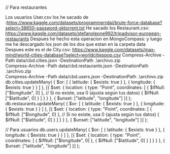 // Para restaurantes


Los usuarios User.csv los he sacado de :https://www.kaggle.com/datasets/programmerrdai/brute-force-database?select=38650-password-sktorrent.txt
He sacado los Restaurant.csv: https://www.kaggle.com/datasets/stefanoleone992/tripadvisor-european-restaurants
Despues he hecho esta operacion en MongoCompass: y luego me he descargado los json de los dos que estan en la carpeta data
Despues este es el de City.csv: https://www.kaggle.com/datasets/max-mind/world-cities-database?select=worldcitiespop.csv
Compress-Archive -Path data/cbd.cities.json -DestinationPath .\archivo.zip  
Compress-Archive -Path data/cbd.restaurants.json -DestinationPath .\archivo.zip  
Compress-Archive -Path data/cbd.users.json -DestinationPath .\archivo.zip  
db.cities.updateMany(
  {
    $or: [
      { latitude: { $exists: true } },
      { longitude: { $exists: true } }
    ]
  },
  [{
    $set: {
      location: {
        type: "Point",
        coordinates: [
          { $ifNull: ["$longitude", 0] }, // Si no existe, usa 0 (ajusta según tus datos)
          { $ifNull: ["$latitude", 0] }
        ]
      }
    }
  }, {
    $unset: ["latitude", "longitude"]
  }]
);
db.restaurants.updateMany(
  {
    $or: [
      { latitude: { $exists: true } },
      { longitude: { $exists: true } }
    ]
  },
  [{
    $set: {
      location: {
        type: "Point",
        coordinates: [
          { $ifNull: ["$longitude", 0] }, // Si no existe, usa 0 (ajusta según tus datos)
          { $ifNull: ["$latitude", 0] }
        ]
      }
    }
  }, {
    $unset: ["latitude", "longitude"]
  }]
);

// Para usuarios
db.users.updateMany(
  {
    $or: [
      { latitude: { $exists: true } },
      { longitude: { $exists: true } }
    ]
  },
  [{
    $set: {
      location: {
        type: "Point",
        coordinates: [
          { $ifNull: ["$longitude", 0] },
          { $ifNull: ["$latitude", 0] }
        ]
      }
    }
  }, {
    $unset: ["latitude", "longitude"]
  }]
);